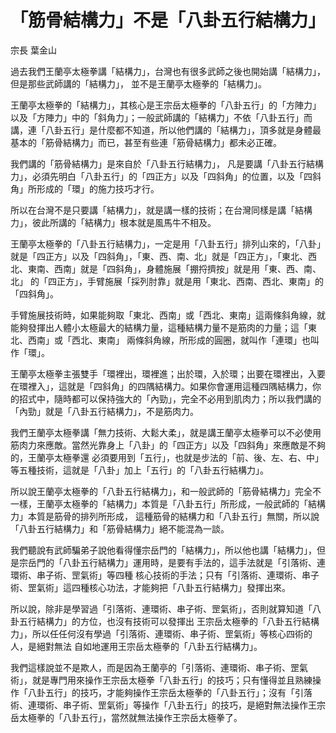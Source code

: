 # 「筋骨結構力」不是「八卦五行結構力」

宗長
葉金山

過去我們王蘭亭太極拳講「結構力」，台灣也有很多武師之後也開始講「結構力」，但是那些武師講的「結構力」， 並不是王蘭亭太極拳的「結構力」。

王蘭亭太極拳的「結構力」，其核心是王宗岳太極拳的「八卦五行」的「方陣力」以及「方陣力」中的「斜角力」；一般武師講的「結構力」不依「八卦五行」而講，連「八卦五行」是什麼都不知道，所以他們講的「結構力」，頂多就是身體最基本的「筋骨結構力」而已，甚至有些連「筋骨結構力」都未必正確。

我們講的「筋骨結構力」是來自於「八卦五行結構力」， 凡是要講「八卦五行結構力」，必須先明白「八卦五行」的「四正方」以及「四斜角」的位置，以及「四斜角」所形成的「環」的施力技巧才行。

所以在台灣不是只要講「結構力」，就是講一樣的技術；在台灣同樣是講「結構力」，彼此所講的「結構力」根本就是風馬牛不相及。

王蘭亭太極拳的「八卦五行結構力」，一定是用「八卦五行」排列山來的，「八卦」就是「四正方」以及「四斜角」，「東、西、南、北」就是「四正方」，「東北、西北、東南、西南」就是「四斜角」，身體施展「掤捋擠按」就是用「東、西、南、北」 的「四正方」，手臂施展「採列肘靠」就是用「東北、西南、西北、東南」的「四斜角」。

手臂施展技術時，如果能夠取「東北、西南」或「西北、東南」這兩條斜角線，就能夠發揮出人體小太極最大的結構力量，這種結構力量不是筋肉的力量；這「東北、西南」或「西北、東南」 兩條斜角線，所形成的圓圈，就叫作「連環」也叫作「環」。

王蘭亭太極拳主張雙手「環裡出，環裡進；出於環，入於環；出要在環裡出，入要在環裡入」，這就是「四斜角」的四隅結構力。如果你會運用這種四隅結構力，你的招式中，隨時都可以保持強大的「內勁」，完全不必用到肌肉力；所以我們講的「內勁」就是「八卦五行結構力」，不是筋肉力。

我們王蘭亭太極拳講「無力技術、大鬆大柔」，就是講王蘭亭太極拳可以不必使用筋肉力來應敵。當然光靠身上「八卦」的「四正方」以及「四斜角」來應敵是不夠的，王蘭亭太極拳還 必須要用到「五行」，也就是步法的「前、後、左、右、中」等五種技術，這就是「八卦」加上「五行」的「八卦五行結構力」。

所以說王蘭亭太極拳的「八卦五行結構力」，和一般武師的「筋骨結構力」完全不一樣，王蘭亭太極拳的「結構力」本質是「八卦五行」所形成，一般武師的「結構力」本質是筋骨的排列所形成， 這種筋骨的結構力和「八卦五行」無關，所以說「八卦五行結構力」和「筋骨結構力」絕不能混為一談。

我們聽說有武師騙弟子說他看得懂宗岳門的「結構力」，所以他也講「結構力」，但是宗岳門的「八卦五行結構力」運用時，是要有手法的，這手法就是「引落術、連環術、串子術、罡氣術」等四種 核心技術的手法；只有「引落術、連環術、串子術、罡氣術」這四種核心功法，才能夠把「八卦五行結構力」發揮出來。

所以說，除非是學習過「引落術、連環術、串子術、罡氣術」，否則就算知道「八卦五行結構力」的方位，也沒有技術可以發揮出 王宗岳太極拳的「八卦五行結構力」，所以任任何沒有學過「引落術、連環術、串子術、罡氣術」等核心四術的人，是絕對無法 自如地運用王宗岳太極拳的「八卦五行結構力」。

我們這樣說並不是欺人，而是因為王蘭亭的「引落術、連環術、串子術、罡氣術」，就是專門用來操作王宗岳太極拳「八卦五行」的技巧；只有懂得並且熟練操作「八卦五行」的技巧，才能夠操作王宗岳太極拳的「八卦五行」；沒有「引落術、連環術、串子術、罡氣術」等操作「八卦五行」的技巧，是絕對無法操作王宗岳太極拳的「八卦五行」，當然就無法操作王宗岳太極拳了。
